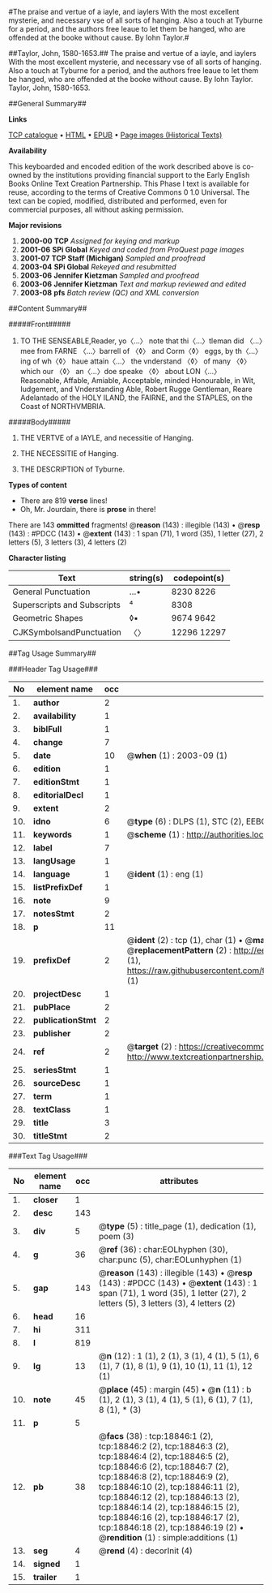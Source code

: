 #The praise and vertue of a iayle, and iaylers With the most excellent mysterie, and necessary vse of all sorts of hanging. Also a touch at Tyburne for a period, and the authors free leaue to let them be hanged, who are offended at the booke without cause. By Iohn Taylor.#

##Taylor, John, 1580-1653.##
The praise and vertue of a iayle, and iaylers With the most excellent mysterie, and necessary vse of all sorts of hanging. Also a touch at Tyburne for a period, and the authors free leaue to let them be hanged, who are offended at the booke without cause. By Iohn Taylor.
Taylor, John, 1580-1653.

##General Summary##

**Links**

[TCP catalogue](http://www.ota.ox.ac.uk/tcp/)  • 
[HTML](http://tei.it.ox.ac.uk/tcp/Texts-HTML/free/A13/A13486.html)  • 
[EPUB](http://tei.it.ox.ac.uk/tcp/Texts-EPUB/free/A13/A13486.epub) • 
[Page images (Historical Texts)](https://data.historicaltexts.jisc.ac.uk/view?pubId=eebo-99853463e&pageId=eebo-99853463e-18846-1)

**Availability**

This keyboarded and encoded edition of the
	       work described above is co-owned by the institutions
	       providing financial support to the Early English Books
	       Online Text Creation Partnership. This Phase I text is
	       available for reuse, according to the terms of Creative
	       Commons 0 1.0 Universal. The text can be copied,
	       modified, distributed and performed, even for
	       commercial purposes, all without asking permission.

**Major revisions**

1. __2000-00__ __TCP__ *Assigned for keying and markup*
1. __2001-06__ __SPi Global__ *Keyed and coded from ProQuest page images*
1. __2001-07__ __TCP Staff (Michigan)__ *Sampled and proofread*
1. __2003-04__ __SPi Global__ *Rekeyed and resubmitted*
1. __2003-06__ __Jennifer Kietzman__ *Sampled and proofread*
1. __2003-06__ __Jennifer Kietzman__ *Text and markup reviewed and edited*
1. __2003-08__ __pfs__ *Batch review (QC) and XML conversion*

##Content Summary##

#####Front#####

1. TO THE SENSEABLE,Reader, yo〈…〉 note that thi〈…〉tleman did 〈…〉mee from FARNE 〈…〉barrell of 〈◊〉 and Corm〈◊〉 eggs, by th〈…〉ing of wh〈◊〉 haue attain〈…〉 the vnderstand 〈◊〉 of many 〈◊〉 which our 〈◊〉 an〈…〉doe speake 〈◊〉 about LON〈…〉 Reasonable, Affable, Amiable, Acceptable, minded Honourable, in Wit, Iudgement, and Vnderstanding Able, Robert Rugge Gentleman, Reare Adelantado of the HOLY ILAND, the FAIRNE, and the STAPLES, on the Coast of NORTHVMBRIA.

#####Body#####

1. THE VERTVE of a IAYLE, and necessitie of Hanging.

1. THE NECESSITIE of Hanging.

1. THE DESCRIPTION of Tyburne.

**Types of content**

  * There are 819 **verse** lines!
  * Oh, Mr. Jourdain, there is **prose** in there!

There are 143 **ommitted** fragments! 
 @__reason__ (143) : illegible (143)  •  @__resp__ (143) : #PDCC (143)  •  @__extent__ (143) : 1 span (71), 1 word (35), 1 letter (27), 2 letters (5), 3 letters (3), 4 letters (2)

**Character listing**


|Text|string(s)|codepoint(s)|
|---|---|---|
|General Punctuation|…•|8230 8226|
|Superscripts             and Subscripts|⁴|8308|
|Geometric Shapes|◊▪|9674 9642|
|CJKSymbolsandPunctuation|〈〉|12296 12297|

##Tag Usage Summary##

###Header Tag Usage###

|No|element name|occ|attributes|
|---|---|---|---|
|1.|__author__|2||
|2.|__availability__|1||
|3.|__biblFull__|1||
|4.|__change__|7||
|5.|__date__|10| @__when__ (1) : 2003-09 (1)|
|6.|__edition__|1||
|7.|__editionStmt__|1||
|8.|__editorialDecl__|1||
|9.|__extent__|2||
|10.|__idno__|6| @__type__ (6) : DLPS (1), STC (2), EEBO-CITATION (1), PROQUEST (1), VID (1)|
|11.|__keywords__|1| @__scheme__ (1) : http://authorities.loc.gov/ (1)|
|12.|__label__|7||
|13.|__langUsage__|1||
|14.|__language__|1| @__ident__ (1) : eng (1)|
|15.|__listPrefixDef__|1||
|16.|__note__|9||
|17.|__notesStmt__|2||
|18.|__p__|11||
|19.|__prefixDef__|2| @__ident__ (2) : tcp (1), char (1)  •  @__matchPattern__ (2) : ([0-9\-]+):([0-9IVX]+) (1), (.+) (1)  •  @__replacementPattern__ (2) : http://eebo.chadwyck.com/downloadtiff?vid=$1&page=$2 (1), https://raw.githubusercontent.com/textcreationpartnership/Texts/master/tcpchars.xml#$1 (1)|
|20.|__projectDesc__|1||
|21.|__pubPlace__|2||
|22.|__publicationStmt__|2||
|23.|__publisher__|2||
|24.|__ref__|2| @__target__ (2) : https://creativecommons.org/publicdomain/zero/1.0/ (1), http://www.textcreationpartnership.org/docs/. (1)|
|25.|__seriesStmt__|1||
|26.|__sourceDesc__|1||
|27.|__term__|1||
|28.|__textClass__|1||
|29.|__title__|3||
|30.|__titleStmt__|2||


###Text Tag Usage###

|No|element name|occ|attributes|
|---|---|---|---|
|1.|__closer__|1||
|2.|__desc__|143||
|3.|__div__|5| @__type__ (5) : title_page (1), dedication (1), poem (3)|
|4.|__g__|36| @__ref__ (36) : char:EOLhyphen (30), char:punc (5), char:EOLunhyphen (1)|
|5.|__gap__|143| @__reason__ (143) : illegible (143)  •  @__resp__ (143) : #PDCC (143)  •  @__extent__ (143) : 1 span (71), 1 word (35), 1 letter (27), 2 letters (5), 3 letters (3), 4 letters (2)|
|6.|__head__|16||
|7.|__hi__|311||
|8.|__l__|819||
|9.|__lg__|13| @__n__ (12) : 1 (1), 2 (1), 3 (1), 4 (1), 5 (1), 6 (1), 7 (1), 8 (1), 9 (1), 10 (1), 11 (1), 12 (1)|
|10.|__note__|45| @__place__ (45) : margin (45)  •  @__n__ (11) : b (1), 2 (1), 3 (1), 4 (1), 5 (1), 6 (1), 7 (1), 8 (1), * (3)|
|11.|__p__|5||
|12.|__pb__|38| @__facs__ (38) : tcp:18846:1 (2), tcp:18846:2 (2), tcp:18846:3 (2), tcp:18846:4 (2), tcp:18846:5 (2), tcp:18846:6 (2), tcp:18846:7 (2), tcp:18846:8 (2), tcp:18846:9 (2), tcp:18846:10 (2), tcp:18846:11 (2), tcp:18846:12 (2), tcp:18846:13 (2), tcp:18846:14 (2), tcp:18846:15 (2), tcp:18846:16 (2), tcp:18846:17 (2), tcp:18846:18 (2), tcp:18846:19 (2)  •  @__rendition__ (1) : simple:additions (1)|
|13.|__seg__|4| @__rend__ (4) : decorInit (4)|
|14.|__signed__|1||
|15.|__trailer__|1||
